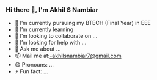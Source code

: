 ### Hi there 👋, I'm Akhil S Nambiar

- 📕 I’m currently pursuing my BTECH (Final Year) in EEE
- 🌱 I’m currently learning  
- 👯 I’m looking to collaborate on ...
- 🤔 I’m looking for help with ...
- 💬 Ask me about ...
- 📫 Mail me at:-akhilsnambiar7@gmail.com
- 😄 Pronouns: ...
- ⚡ Fun fact: ...
 <!--
**AKHILSNAMBIAR/AKHILSNAMBIAR** is a ✨ _special_ ✨ repository because its `README.md` (this file) appears on your GitHub profile.

-->
